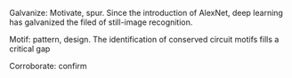 Galvanize: Motivate, spur. Since the introduction of AlexNet, deep learning has galvanized the filed of still-image recognition.

Motif: pattern, design. The identification of conserved circuit motifs fills a critical gap

Corroborate: confirm